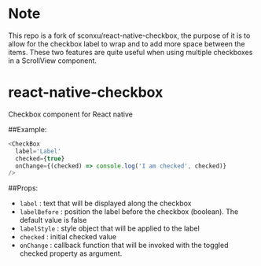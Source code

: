 # Note
This repo is a fork of sconxu/react-native-checkbox, the purpose of it is to allow for the checkbox label to wrap and to add more space between the items.  These two features are quite useful when using multiple checkboxes in a ScrollView component.

# react-native-checkbox
Checkbox component for React native


##Example:
```js
<CheckBox
  label='Label'
  checked={true}
  onChange={(checked) => console.log('I am checked', checked)}
/>
```

##Props:


- `label` : text that will be displayed along the checkbox
- `labelBefore` : position the label before the checkbox (boolean). The default
value is false
- `labelStyle` : style object that will be applied to the label
- `checked` : initial checked value
- `onChange` : callback function that will be invoked with the toggled checked property as argument.
